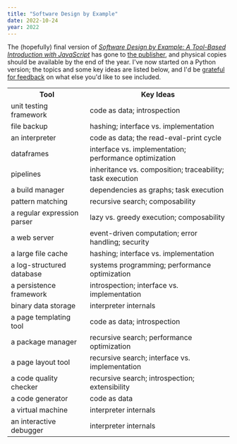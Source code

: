 ```yaml
---
title: "Software Design by Example"
date: 2022-10-24
year: 2022
---
```


The (hopefully) final version of
[*Software Design by Example: A Tool-Based Introduction with JavaScript*][sdxjs-online]
has gone to [the publisher][sdxjs-book],
and physical copies should be available by the end of the year.
I've now started on a Python version;
the topics and some key ideas are listed below,
and I'd be [grateful for feedback][email] on what else you'd like to see included.

<table>
  <tr>
    <th>Tool</th>
    <th>Key Ideas</th>
  </tr>
  <tr>
    <td>unit testing framework</td>
    <td>code as data; introspection</td>
  </tr>
  <tr>
    <td>file backup</td>
    <td>hashing; interface vs. implementation</td>
  </tr>
  <tr>
    <td>an interpreter</td>
    <td>code as data; the read-eval-print cycle</td>
  </tr>
  <tr>
    <td>dataframes</td>
    <td>interface vs. implementation; performance optimization</td>
  </tr>
  <tr>
    <td>pipelines</td>
    <td>inheritance vs. composition; traceability; task execution</td>
  </tr>
  <tr>
    <td>a build manager</td>
    <td>dependencies as graphs; task execution</td>
  </tr>
  <tr>
    <td>pattern matching</td>
    <td>recursive search; composability</td>
  </tr>
  <tr>
    <td>a regular expression parser</td>
    <td>lazy vs. greedy execution; composability</td>
  </tr>
  <tr>
    <td>a web server</td>
    <td>event-driven computation; error handling; security</td>
  </tr>
  <tr>
    <td>a large file cache</td>
    <td>hashing; interface vs. implementation</td>
  </tr>
  <tr>
    <td>a log-structured database</td>
    <td>systems programming; performance optimization</td>
  </tr>
  <tr>
    <td>a persistence framework</td>
    <td>introspection; interface vs. implementation</td>
  </tr>
  <tr>
    <td>binary data storage</td>
    <td>interpreter internals</td>
  </tr>
  <tr>
    <td>a page templating tool</td>
    <td>code as data; introspection</td>
  </tr>
  <tr>
    <td>a package manager</td>
    <td>recursive search; performance optimization</td>
  </tr>
  <tr>
    <td>a page layout tool</td>
    <td>recursive search; interface vs. implementation</td>
  </tr>
  <tr>
    <td>a code quality checker</td>
    <td>recursive search; introspection; extensibility</td>
  </tr>
  <tr>
    <td>a code generator</td>
    <td>code as data</td>
  </tr>
  <tr>
    <td>a virtual machine</td>
    <td>interpreter internals</td>
  </tr>
  <tr>
    <td>an interactive debugger</td>
    <td>interpreter internals</td>
  </tr>
</table>

[email]: mailto:gvwilson@third-bit.com
[sdxjs-book]: https://www.routledge.com/Software-Design-by-Example-A-Tool-Based-Introduction-with-JavaScript/Wilson/p/book/9781032330235
[sdxjs-online]: https://third-bit.com/sdxjs/

